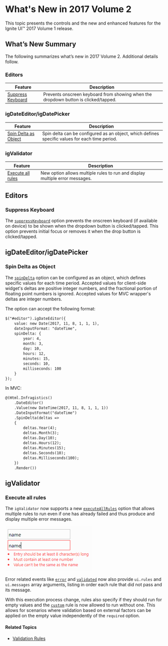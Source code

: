 ﻿<!--
|metadata|
{
    "fileName": "whats-new-in-2017-volume2",
    "controlName": [],
    "tags": []
}
|metadata|
-->

# What's New in 2017 Volume 2

This topic presents the controls and the new and enhanced features for the Ignite UI™ 2017 Volume 1 release.


## What’s New Summary

The following summarizes what’s new in 2017 Volume 2. Additional details follow.

### Editors

Feature | Description
---|---
[Suppress Keyboard](#suppressKeyboard)| Prevents onscreen keyboard from showing when the dropdown button is clicked/tapped.

### igDateEditor/igDatePicker

Feature | Description
---|---
[Spin Delta as Object](#spinDeltaObject)| Spin delta can be configured as an object, which defines specific values for each time period.

### igValidator

Feature | Description
---|---
[Execute all rules](#execute-all-rules)| New option allows multiple rules to run and display multiple error messages.

## Editors

### <a id="suppressKeyboard"></a> Suppress Keyboard

The [`suppressKeyboard`](ui.igtexteditor#options:suppressKeyboard) option prevents the onscreen keyboard (if available on device) to be shown when the dropdown button is clicked/tapped. This option prevents initial focus or removes it when the drop button is clicked/tapped.

## igDateEditor/igDatePicker

### <a id="spinDeltaObject"></a> Spin Delta as Object

The [`spinDelta`](%%jQueryApiUrl%%/ui.igdateeditor#options:spinDelta) option can be configured as an object, which defines specific values for each time period.
Accepted values for client-side widget's deltas are positive integer numbers, and the fractional portion of floating point numbers is ignored.
Accepted values for MVC wrapper's deltas are integer numbers.

The option can accept the following format:

```
$("#editor").igDateEditor({
    value: new Date(2017, 11, 8, 1, 1, 1),
    dateInputFormat: "dateTime",
    spinDelta: {
        year: 4,
        month: 3,
        day: 10,
        hours: 12,
        minutes: 15,
        seconds: 10,
        milliseconds: 100
    }
});
```

In MVC:
```
@(Html.Infragistics()
	.DateEditor()
	.Value(new DateTime(2017, 11, 8, 1, 1, 1))
    .DateInputFormat("dateTime")
    .SpinDelta(deltas =>
    {
        deltas.Year(4);
        deltas.Month(3);
        deltas.Day(10);
        deltas.Hours(12);
        deltas.Minutes(15);
        deltas.Seconds(10);
        deltas.Milliseconds(100);
    })
	.Render())
```

## igValidator 

### <a id="execute-all-rules"></a> Execute all rules
The `igValidator` now supports a new [`executeAllRules`](%%jQueryApiUrl%%/ui.igValidator#options:executeAllRules) option that allows multiple rules to run even if one has already failed and thus produce and display multiple error messages.

![](../02_Controls/igValidator/images/igValidator-execute-all-rules.png)

Error related events like [`error`](%%jQueryApiUrl%%/ui.igValidator#events:error) and [`validated`](%%jQueryApiUrl%%/ui.igValidator#events:validated) now also provide `ui.rules` and `ui.messages` array arguments, listing in order each rule that did not pass and its message.

With this execution process change, rules also specify if they should run for empty values and the [`custom`](%%jQueryApiUrl%%/ui.igValidator#options:custom) rule is now allowed to run without one. This allows for scenarios where validation based on external factors can be applied on the empty value independently of the `required` option.

#### Related Topics
-   [Validation Rules](igValidator-Validation-Rules.html)


